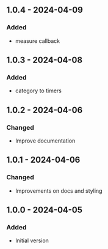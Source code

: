 ## 1.0.4 - 2024-04-09
### Added
- measure callback

## 1.0.3 - 2024-04-08
### Added
- category to timers

## 1.0.2 - 2024-04-06
### Changed
- Improve documentation

## 1.0.1 - 2024-04-06
### Changed
- Improvements on docs and styling

## 1.0.0 - 2024-04-05
### Added
- Initial version

